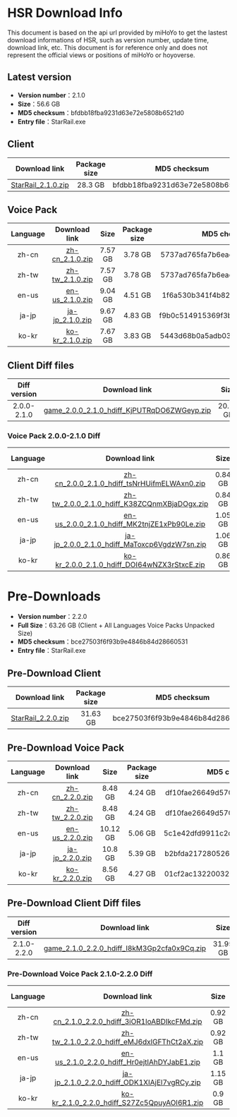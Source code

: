 # HSR Download Info

This document is based on the api url provided by miHoYo to get the lastest download informations of HSR, such as version number, update time, download link, etc. This document is for reference only and does not represent the official views or positions of miHoYo or hoyoverse.

## Latest version

- **Version number**：2.1.0
- **Size**：56.6 GB
- **MD5 checksum**：bfdbb18fba9231d63e72e5808b6521d0
- **Entry file**：StarRail.exe

## Client

| Download link | Package size | MD5 checksum |
| :---: | :---: | :---: |
| [StarRail_2.1.0.zip](https://autopatchcn.bhsr.com/client/cn/20240315111623_TbwRoPayP3dE1p79/PC/StarRail_2.1.0.zip) | 28.3 GB | bfdbb18fba9231d63e72e5808b6521d0 |

## Voice Pack

| Language | Download link | Size | Package size | MD5 checksum |
| :---: | :---: | :---: | :---: | :---: |
| zh-cn | [zh-cn_2.1.0.zip](https://autopatchcn.bhsr.com/client/cn/20240315111623_TbwRoPayP3dE1p79/PC/Chinese.zip) | 7.57 GB | 3.78 GB | 5737ad765fa7b6eac8210ee4f2eeeb39 |
| zh-tw | [zh-tw_2.1.0.zip](https://autopatchcn.bhsr.com/client/cn/20240315111623_TbwRoPayP3dE1p79/PC/Chinese.zip) | 7.57 GB | 3.78 GB | 5737ad765fa7b6eac8210ee4f2eeeb39 |
| en-us | [en-us_2.1.0.zip](https://autopatchcn.bhsr.com/client/cn/20240315111623_TbwRoPayP3dE1p79/PC/English.zip) | 9.04 GB | 4.51 GB | 1f6a530b341f4b82f612fe6004b1bdbf |
| ja-jp | [ja-jp_2.1.0.zip](https://autopatchcn.bhsr.com/client/cn/20240315111623_TbwRoPayP3dE1p79/PC/Japanese.zip) | 9.67 GB | 4.83 GB | f9b0c514915369f3b9155127684f8d51 |
| ko-kr | [ko-kr_2.1.0.zip](https://autopatchcn.bhsr.com/client/cn/20240315111623_TbwRoPayP3dE1p79/PC/Korean.zip) | 7.67 GB | 3.83 GB | 5443d68b0a5adb03ab92c8fb4eb7df24 |

## Client Diff files

| Diff version | Download link | Size | Package size | MD5 checksum |
| :---: | :---: | :---: | :---: | :---: |
| 2.0.0-2.1.0 | [game_2.0.0_2.1.0_hdiff_KjPUTRqDO6ZWGeyp.zip](https://autopatchcn.bhsr.com/client/hkrpg_cn/33/game_2.0.0_2.1.0_hdiff_KjPUTRqDO6ZWGeyp.zip) | 20.47 GB | 9.57 GB | E0B1FD73E543939C52A37BBEB6BF6AF8 |

### Voice Pack  2.0.0-2.1.0 Diff

| Language | Download link | Size | Package size | MD5 checksum |
| :---: | :---: | :---: | :---: | :---: |
| zh-cn | [zh-cn_2.0.0_2.1.0_hdiff_tsNrHUifmELWAxn0.zip](https://autopatchcn.bhsr.com/client/hkrpg_cn/33/zh-cn_2.0.0_2.1.0_hdiff_tsNrHUifmELWAxn0.zip) | 0.84 GB | 0.42 GB | E898F44B5DB766745A888F6532B685C6 |
| zh-tw | [zh-tw_2.0.0_2.1.0_hdiff_K38ZCQnmXBjaDOgx.zip](https://autopatchcn.bhsr.com/client/hkrpg_cn/33/zh-tw_2.0.0_2.1.0_hdiff_K38ZCQnmXBjaDOgx.zip) | 0.84 GB | 0.42 GB | 2F28894AF6EA4361E95DFD690A475560 |
| en-us | [en-us_2.0.0_2.1.0_hdiff_MK2tnjZE1xPb90Le.zip](https://autopatchcn.bhsr.com/client/hkrpg_cn/33/en-us_2.0.0_2.1.0_hdiff_MK2tnjZE1xPb90Le.zip) | 1.05 GB | 0.52 GB | 05E8AD772743393D18E3F401CE2CC997 |
| ja-jp | [ja-jp_2.0.0_2.1.0_hdiff_MaToxcp6VgdzW7sn.zip](https://autopatchcn.bhsr.com/client/hkrpg_cn/33/ja-jp_2.0.0_2.1.0_hdiff_MaToxcp6VgdzW7sn.zip) | 1.06 GB | 0.52 GB | 2098CF31B700A0833C9D4DC7D90A192A |
| ko-kr | [ko-kr_2.0.0_2.1.0_hdiff_DOI64wNZX3rStxcE.zip](https://autopatchcn.bhsr.com/client/hkrpg_cn/33/ko-kr_2.0.0_2.1.0_hdiff_DOI64wNZX3rStxcE.zip) | 0.86 GB | 0.43 GB | DDD199503CC53D93FFB0B137899BB84F |

# Pre-Downloads

- **Version number**：2.2.0
- **Full Size**：63.26 GB (Client + All Languages Voice Packs Unpacked Size)
- **MD5 checksum**：bce27503f6f93b9e4846b84d28660531
- **Entry file**：StarRail.exe

## Pre-Download Client

| Download link | Package size | MD5 checksum |
| :---: | :---: | :---: |
| [StarRail_2.2.0.zip](https://autopatchcn.bhsr.com/client/cn/20240425223452_X67JiqezhqpvBZW8/PC/StarRail_2.2.0.zip) | 31.63 GB | bce27503f6f93b9e4846b84d28660531 |

## Pre-Download Voice Pack

| Language | Download link | Size | Package size | MD5 checksum |
| :---: | :---: | :---: | :---: | :---: |
| zh-cn | [zh-cn_2.2.0.zip](https://autopatchcn.bhsr.com/client/cn/20240425223452_X67JiqezhqpvBZW8/PC/Chinese.zip) | 8.48 GB | 4.24 GB | df10fae26649d570744d49f6e3d31a20 |
| zh-tw | [zh-tw_2.2.0.zip](https://autopatchcn.bhsr.com/client/cn/20240425223452_X67JiqezhqpvBZW8/PC/Chinese.zip) | 8.48 GB | 4.24 GB | df10fae26649d570744d49f6e3d31a20 |
| en-us | [en-us_2.2.0.zip](https://autopatchcn.bhsr.com/client/cn/20240425223452_X67JiqezhqpvBZW8/PC/English.zip) | 10.12 GB | 5.06 GB | 5c1e42dfd9911c2d45eb34d852a79919 |
| ja-jp | [ja-jp_2.2.0.zip](https://autopatchcn.bhsr.com/client/cn/20240425223452_X67JiqezhqpvBZW8/PC/Japanese.zip) | 10.8 GB | 5.39 GB | b2bfda217280526652e04afb4253bcd0 |
| ko-kr | [ko-kr_2.2.0.zip](https://autopatchcn.bhsr.com/client/cn/20240425223452_X67JiqezhqpvBZW8/PC/Korean.zip) | 8.56 GB | 4.27 GB | 01cf2ac132200323eeaa43d7be7c8456 |

## Pre-Download Client Diff files

| Diff version | Download link | Size | Package size | MD5 checksum |
| :---: | :---: | :---: | :---: | :---: |
| 2.1.0-2.2.0 | [game_2.1.0_2.2.0_hdiff_I8kM3Gp2cfa0x9Cq.zip](https://autopatchcn.bhsr.com/client/hkrpg_cn/33/game_2.1.0_2.2.0_hdiff_I8kM3Gp2cfa0x9Cq.zip) | 31.95 GB | 15.06 GB | EF8F7828267E549911E5F0545D96A0DE |

### Pre-Download Voice Pack  2.1.0-2.2.0 Diff

| Language | Download link | Size | Package size | MD5 checksum |
| :---: | :---: | :---: | :---: | :---: |
| zh-cn | [zh-cn_2.1.0_2.2.0_hdiff_3iOR1loABDIkcFMd.zip](https://autopatchcn.bhsr.com/client/hkrpg_cn/33/zh-cn_2.1.0_2.2.0_hdiff_3iOR1loABDIkcFMd.zip) | 0.92 GB | 0.45 GB | D6C7773F3099ABF3F77DCA8F6D86C2E6 |
| zh-tw | [zh-tw_2.1.0_2.2.0_hdiff_eMJ6dxlGFThCt2aX.zip](https://autopatchcn.bhsr.com/client/hkrpg_cn/33/zh-tw_2.1.0_2.2.0_hdiff_eMJ6dxlGFThCt2aX.zip) | 0.92 GB | 0.45 GB | B6CC2ADA1BEAE686535ED18C6F37E417 |
| en-us | [en-us_2.1.0_2.2.0_hdiff_Hr0ejtlAhDYJabE1.zip](https://autopatchcn.bhsr.com/client/hkrpg_cn/33/en-us_2.1.0_2.2.0_hdiff_Hr0ejtlAhDYJabE1.zip) | 1.1 GB | 0.55 GB | 8DBD3EE94C431873E4625A654690543C |
| ja-jp | [ja-jp_2.1.0_2.2.0_hdiff_ODK1XIAjEl7vgRCy.zip](https://autopatchcn.bhsr.com/client/hkrpg_cn/33/ja-jp_2.1.0_2.2.0_hdiff_ODK1XIAjEl7vgRCy.zip) | 1.15 GB | 0.57 GB | 63D3E1DE6DE24CFA2711B2307BCF9F7F |
| ko-kr | [ko-kr_2.1.0_2.2.0_hdiff_S27Zc5QpuyAOI6R1.zip](https://autopatchcn.bhsr.com/client/hkrpg_cn/33/ko-kr_2.1.0_2.2.0_hdiff_S27Zc5QpuyAOI6R1.zip) | 0.9 GB | 0.45 GB | 911349D8A51120E9FA826D57F9B36396 |

